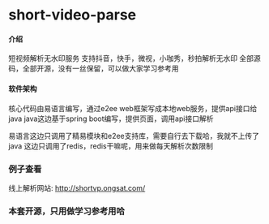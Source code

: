 # short-video-parse

#### 介绍
短视频解析无水印服务
支持抖音，快手，微视，小咖秀，秒拍解析无水印
全部源码，全部开源，没有一丝保留，可以做大家学习参考用

#### 软件架构
核心代码由易语言编写，通过e2ee web框架写成本地web服务，提供api接口给java
java这边基于spring boot编写，提供页面，调用api接口解析

易语言这边只调用了精易模块和e2ee支持库，需要自行去下载哈，我就不上传了
java 这边只调用了redis，redis干嘛呢，用来做每天解析次数限制

### 例子查看
线上解析网站: http://shortvp.ongsat.com/

### 本套开源，只用做学习参考用哈